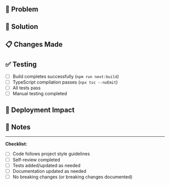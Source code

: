 ## 🚨 Problem
<!-- Describe the issue this PR fixes -->

## 🔧 Solution
<!-- Describe how this PR solves the problem -->

## 📋 Changes Made
<!-- List the key changes -->

## ✅ Testing
<!-- Describe how you tested these changes -->
- [ ] Build completes successfully (`npm run next:build`)
- [ ] TypeScript compilation passes (`npx tsc --noEmit`)
- [ ] All tests pass
- [ ] Manual testing completed

## 🚀 Deployment Impact
<!-- Describe any deployment considerations -->

## 📝 Notes
<!-- Any additional notes for reviewers -->

---
**Checklist:**
- [ ] Code follows project style guidelines
- [ ] Self-review completed
- [ ] Tests added/updated as needed
- [ ] Documentation updated as needed
- [ ] No breaking changes (or breaking changes documented)